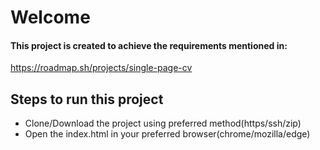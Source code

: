 # Welcome

#### This project is created to achieve the requirements mentioned in:
https://roadmap.sh/projects/single-page-cv

## Steps to run this project
- Clone/Download the project using preferred method(https/ssh/zip)
- Open the index.html in your preferred browser(chrome/mozilla/edge)
